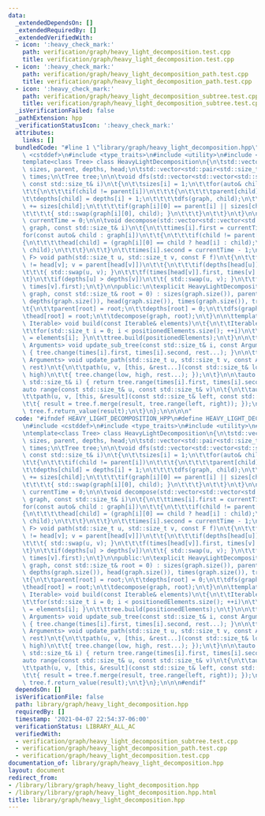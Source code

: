 ```yaml
---
data:
  _extendedDependsOn: []
  _extendedRequiredBy: []
  _extendedVerifiedWith:
  - icon: ':heavy_check_mark:'
    path: verification/graph/heavy_light_decomposition.test.cpp
    title: verification/graph/heavy_light_decomposition.test.cpp
  - icon: ':heavy_check_mark:'
    path: verification/graph/heavy_light_decomposition_path.test.cpp
    title: verification/graph/heavy_light_decomposition_path.test.cpp
  - icon: ':heavy_check_mark:'
    path: verification/graph/heavy_light_decomposition_subtree.test.cpp
    title: verification/graph/heavy_light_decomposition_subtree.test.cpp
  _isVerificationFailed: false
  _pathExtension: hpp
  _verificationStatusIcon: ':heavy_check_mark:'
  attributes:
    links: []
  bundledCode: "#line 1 \"library/graph/heavy_light_decomposition.hpp\"\n\n\n\n#include\
    \ <cstddef>\n#include <type_traits>\n#include <utility>\n#include <array>\n\n\
    template<class Tree> class HeavyLightDecomposition\n{\n\tstd::vector<std::size_t>\
    \ sizes, parent, depths, head;\n\tstd::vector<std::pair<std::size_t, std::size_t>>\
    \ times;\n\tTree tree;\n\n\tvoid dfs(std::vector<std::vector<std::size_t>>& graph,\
    \ const std::size_t& i)\n\t{\n\t\tsizes[i] = 1;\n\t\tfor(auto& child : graph[i])\n\
    \t\t{\n\t\t\tif(child != parent[i])\n\t\t\t{\n\t\t\t\tparent[child] = i;\n\t\t\
    \t\tdepths[child] = depths[i] + 1;\n\t\t\t\tdfs(graph, child);\n\t\t\t\tsizes[i]\
    \ += sizes[child];\n\t\t\t\tif(graph[i][0] == parent[i] || sizes[child] > sizes[graph[i][0]])\n\
    \t\t\t\t{ std::swap(graph[i][0], child); }\n\t\t\t}\n\t\t}\n\t}\n\n\tstd::size_t\
    \ currentTime = 0;\n\n\tvoid decompose(std::vector<std::vector<std::size_t>>&\
    \ graph, const std::size_t& i)\n\t{\n\t\ttimes[i].first = currentTime++;\n\t\t\
    for(const auto& child : graph[i])\n\t\t{\n\t\t\tif(child != parent[i])\n\t\t\t\
    {\n\t\t\t\thead[child] = (graph[i][0] == child ? head[i] : child);\n\t\t\t\tdecompose(graph,\
    \ child);\n\t\t\t}\n\t\t}\n\t\ttimes[i].second = currentTime - 1;\n\t}\n\n\ttemplate<typename\
    \ F> void path(std::size_t u, std::size_t v, const F f)\n\t{\n\t\tfor(; head[u]\
    \ != head[v]; v = parent[head[v]])\n\t\t{\n\t\t\tif(depths[head[u]] > depths[head[v]])\n\
    \t\t\t{ std::swap(u, v); }\n\t\t\tf(times[head[v]].first, times[v].first);\n\t\
    \t}\n\t\tif(depths[u] > depths[v])\n\t\t{ std::swap(u, v); }\n\t\tf(times[u].first,\
    \ times[v].first);\n\t}\n\npublic:\n\texplicit HeavyLightDecomposition(std::vector<std::vector<std::size_t>>&\
    \ graph, const std::size_t& root = 0) : sizes(graph.size()), parent(graph.size()),\
    \ depths(graph.size()), head(graph.size()), times(graph.size()), tree{graph.size()}\n\
    \t{\n\t\tparent[root] = root;\n\t\tdepths[root] = 0;\n\t\tdfs(graph, root);\n\t\
    \thead[root] = root;\n\t\tdecompose(graph, root);\n\t}\n\n\ttemplate<typename\
    \ Iterable> void build(const Iterable& elements)\n\t{\n\t\tIterable positionedElements(elements.size());\n\
    \t\tfor(std::size_t i = 0; i < positionedElements.size(); ++i)\n\t\t{ positionedElements[times[i].first]\
    \ = elements[i]; }\n\t\ttree.build(positionedElements);\n\t}\n\n\ttemplate<typename...\
    \ Arguments> void update_sub_tree(const std::size_t& i, const Arguments& ... rest)\
    \ { tree.change(times[i].first, times[i].second, rest...); }\n\n\ttemplate<typename...\
    \ Arguments> void update_path(std::size_t u, std::size_t v, const Arguments& ...\
    \ rest)\n\t{\n\t\tpath(u, v, [this, &rest...](const std::size_t& low, const std::size_t&\
    \ high)\n\t\t{ tree.change(low, high, rest...); });\n\t}\n\n\tauto range(const\
    \ std::size_t& i) { return tree.range(times[i].first, times[i].second); }\n\n\t\
    auto range(const std::size_t& u, const std::size_t& v)\n\t{\n\t\tauto result{tree.f.identity};\n\
    \t\tpath(u, v, [this, &result](const std::size_t& left, const std::size_t& right)\n\
    \t\t{ result = tree.f.merge(result, tree.range(left, right)); });\n\t\treturn\
    \ tree.f.return_value(result);\n\t}\n};\n\n\n\n"
  code: "#ifndef HEAVY_LIGHT_DECOMPOSITION_HPP\n#define HEAVY_LIGHT_DECOMPOSITION_HPP\n\
    \n#include <cstddef>\n#include <type_traits>\n#include <utility>\n#include <array>\n\
    \ntemplate<class Tree> class HeavyLightDecomposition\n{\n\tstd::vector<std::size_t>\
    \ sizes, parent, depths, head;\n\tstd::vector<std::pair<std::size_t, std::size_t>>\
    \ times;\n\tTree tree;\n\n\tvoid dfs(std::vector<std::vector<std::size_t>>& graph,\
    \ const std::size_t& i)\n\t{\n\t\tsizes[i] = 1;\n\t\tfor(auto& child : graph[i])\n\
    \t\t{\n\t\t\tif(child != parent[i])\n\t\t\t{\n\t\t\t\tparent[child] = i;\n\t\t\
    \t\tdepths[child] = depths[i] + 1;\n\t\t\t\tdfs(graph, child);\n\t\t\t\tsizes[i]\
    \ += sizes[child];\n\t\t\t\tif(graph[i][0] == parent[i] || sizes[child] > sizes[graph[i][0]])\n\
    \t\t\t\t{ std::swap(graph[i][0], child); }\n\t\t\t}\n\t\t}\n\t}\n\n\tstd::size_t\
    \ currentTime = 0;\n\n\tvoid decompose(std::vector<std::vector<std::size_t>>&\
    \ graph, const std::size_t& i)\n\t{\n\t\ttimes[i].first = currentTime++;\n\t\t\
    for(const auto& child : graph[i])\n\t\t{\n\t\t\tif(child != parent[i])\n\t\t\t\
    {\n\t\t\t\thead[child] = (graph[i][0] == child ? head[i] : child);\n\t\t\t\tdecompose(graph,\
    \ child);\n\t\t\t}\n\t\t}\n\t\ttimes[i].second = currentTime - 1;\n\t}\n\n\ttemplate<typename\
    \ F> void path(std::size_t u, std::size_t v, const F f)\n\t{\n\t\tfor(; head[u]\
    \ != head[v]; v = parent[head[v]])\n\t\t{\n\t\t\tif(depths[head[u]] > depths[head[v]])\n\
    \t\t\t{ std::swap(u, v); }\n\t\t\tf(times[head[v]].first, times[v].first);\n\t\
    \t}\n\t\tif(depths[u] > depths[v])\n\t\t{ std::swap(u, v); }\n\t\tf(times[u].first,\
    \ times[v].first);\n\t}\n\npublic:\n\texplicit HeavyLightDecomposition(std::vector<std::vector<std::size_t>>&\
    \ graph, const std::size_t& root = 0) : sizes(graph.size()), parent(graph.size()),\
    \ depths(graph.size()), head(graph.size()), times(graph.size()), tree{graph.size()}\n\
    \t{\n\t\tparent[root] = root;\n\t\tdepths[root] = 0;\n\t\tdfs(graph, root);\n\t\
    \thead[root] = root;\n\t\tdecompose(graph, root);\n\t}\n\n\ttemplate<typename\
    \ Iterable> void build(const Iterable& elements)\n\t{\n\t\tIterable positionedElements(elements.size());\n\
    \t\tfor(std::size_t i = 0; i < positionedElements.size(); ++i)\n\t\t{ positionedElements[times[i].first]\
    \ = elements[i]; }\n\t\ttree.build(positionedElements);\n\t}\n\n\ttemplate<typename...\
    \ Arguments> void update_sub_tree(const std::size_t& i, const Arguments& ... rest)\
    \ { tree.change(times[i].first, times[i].second, rest...); }\n\n\ttemplate<typename...\
    \ Arguments> void update_path(std::size_t u, std::size_t v, const Arguments& ...\
    \ rest)\n\t{\n\t\tpath(u, v, [this, &rest...](const std::size_t& low, const std::size_t&\
    \ high)\n\t\t{ tree.change(low, high, rest...); });\n\t}\n\n\tauto range(const\
    \ std::size_t& i) { return tree.range(times[i].first, times[i].second); }\n\n\t\
    auto range(const std::size_t& u, const std::size_t& v)\n\t{\n\t\tauto result{tree.f.identity};\n\
    \t\tpath(u, v, [this, &result](const std::size_t& left, const std::size_t& right)\n\
    \t\t{ result = tree.f.merge(result, tree.range(left, right)); });\n\t\treturn\
    \ tree.f.return_value(result);\n\t}\n};\n\n\n#endif"
  dependsOn: []
  isVerificationFile: false
  path: library/graph/heavy_light_decomposition.hpp
  requiredBy: []
  timestamp: '2021-04-07 22:54:37-06:00'
  verificationStatus: LIBRARY_ALL_AC
  verifiedWith:
  - verification/graph/heavy_light_decomposition_subtree.test.cpp
  - verification/graph/heavy_light_decomposition_path.test.cpp
  - verification/graph/heavy_light_decomposition.test.cpp
documentation_of: library/graph/heavy_light_decomposition.hpp
layout: document
redirect_from:
- /library/library/graph/heavy_light_decomposition.hpp
- /library/library/graph/heavy_light_decomposition.hpp.html
title: library/graph/heavy_light_decomposition.hpp
---
```

